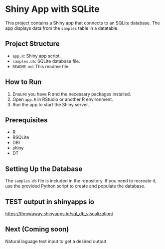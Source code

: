 # Shiny App with SQLite

This project contains a Shiny app that connects to an SQLite database. The app displays data from the `samples` table in a datatable.

## Project Structure

- `app.R`: Shiny app script.
- `samples.db`: SQLite database file.
- `README.md`: This readme file.

## How to Run

1. Ensure you have R and the necessary packages installed.
2. Open `app.R` in RStudio or another R environment.
3. Run the app to start the Shiny server.

## Prerequisites

- R
- RSQLite
- DBI
- shiny
- DT

## Setting Up the Database

The `samples.db` file is included in the repository. If you need to recreate it, use the provided Python script to create and populate the database.

## TEST output in shinyapps io
https://throwaway.shinyapps.io/sql_db_visualization/

## Next (Coming soon)
Natural laguage text input to get a desired output
